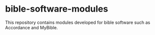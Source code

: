 # bible-software-modules
This repository contains modules developed for bible software such as Accordance and MyBible.
